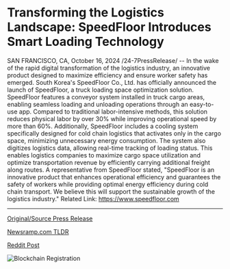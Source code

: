 # Transforming the Logistics Landscape: SpeedFloor Introduces Smart Loading Technology

SAN FRANCISCO, CA, October 16, 2024 /24-7PressRelease/ -- In the wake of the rapid digital transformation of the logistics industry, an innovative product designed to maximize efficiency and ensure worker safety has emerged. South Korea's SpeedFloor Co., Ltd. has officially announced the launch of SpeedFloor, a truck loading space optimization solution.  SpeedFloor features a conveyor system installed in truck cargo areas, enabling seamless loading and unloading operations through an easy-to-use app. Compared to traditional labor-intensive methods, this solution reduces physical labor by over 30% while improving operational speed by more than 60%.  Additionally, SpeedFloor includes a cooling system specifically designed for cold chain logistics that activates only in the cargo space, minimizing unnecessary energy consumption. The system also digitizes logistics data, allowing real-time tracking of loading status. This enables logistics companies to maximize cargo space utilization and optimize transportation revenue by efficiently carrying additional freight along routes.  A representative from SpeedFloor stated, "SpeedFloor is an innovative product that enhances operational efficiency and guarantees the safety of workers while providing optimal energy efficiency during cold chain transport. We believe this will support the sustainable growth of the logistics industry."  Related Link: https://www.speedfloor.com 

---

[Original/Source Press Release](https://www.24-7pressrelease.com/press-release/515305/transforming-the-logistics-landscape-speedfloor-introduces-smart-loading-technology)
                    

[Newsramp.com TLDR](https://newsramp.com/curated-news/speedfloor-co-ltd-launches-innovative-truck-loading-space-optimization-solution/dee6349eeee1dec47cc759c0a9575097) 

 



[Reddit Post](https://www.reddit.com/r/newsramp/comments/1g4tlpj/speedfloor_co_ltd_launches_innovative_truck/) 



![Blockchain Registration](https://cdn.newsramp.app/24-7PressRelease/qrcode/2410/16/waitDtOf.webp)